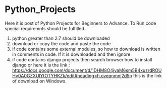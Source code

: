 # Python_Projects
Here it is post of Python Projects for Beginners to Advance.
To Run code special requiremnts should be fulfilled.
  1. python greater than 2.7 should be downloaded
  2. download or copy the code and paste the code
  3. if code contains some external modules, so how to download is written in comments in code. If it is downloaded and then ignore
  4. if code contains django projects then search browser how to install django or here it is the link : https://docs.google.com/document/d/1DHM8O4jvaM6sm5B4xuzrdROUHv0A0GZXUlYtOTYHKZk/edit#heading=h.oveqnmnj2d5p 
  this is the link of download on Windows.
